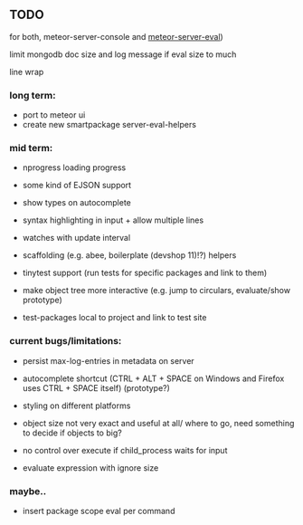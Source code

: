 ## TODO 

for both, meteor-server-console and [meteor-server-eval](https://github.com/gandev-de/meteor-server-eval))



limit mongodb doc size and log message if eval size to much

line wrap

### long term:

- port to meteor ui
- create new smartpackage server-eval-helpers

### mid term:

- nprogress loading progress
- some kind of EJSON support
- show types on autocomplete
- syntax highlighting in input + allow multiple lines
- watches with update interval

- scaffolding (e.g. abee, boilerplate (devshop 11)!?) helpers
- tinytest support (run tests for specific packages and link to them)

- make object tree more interactive (e.g. jump to circulars, evaluate/show prototype)
- test-packages local to project and link to test site 

### current bugs/limitations:

- persist max-log-entries in metadata on server
- autocomplete shortcut (CTRL + ALT + SPACE on Windows and Firefox uses CTRL + SPACE itself) (prototype?)
- styling on different platforms
- object size not very exact and useful at all/ where to go, need something to decide if objects to big?

- no control over execute if child_process waits for input

- evaluate expression with ignore size


### maybe..

- insert package scope eval per command


